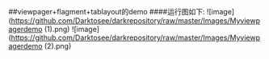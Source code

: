 ##viewpager+flagment+tablayout的demo
####运行图如下:
![image](https://github.com/Darktosee/darkrepository/raw/master/Images/Myviewpagerdemo (1).png)
![image](https://github.com/Darktosee/darkrepository/raw/master/Images/Myviewpagerdemo (2).png)
